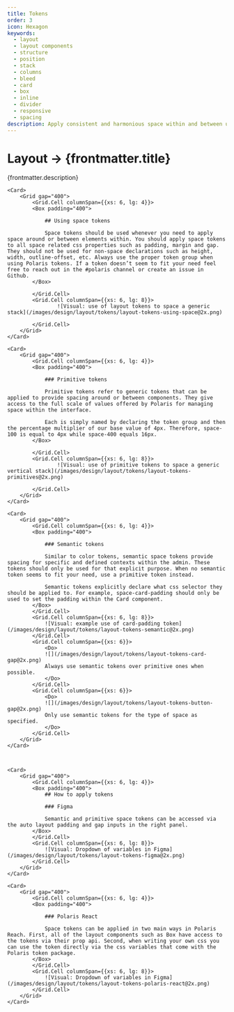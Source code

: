 ```yaml
---
title: Tokens
order: 3
icon: Hexagon
keywords:
  - layout
  - layout components
  - structure
  - position
  - stack
  - columns
  - bleed
  - card
  - box
  - inline
  - divider
  - responsive
  - spacing
description: Apply consistent and harmonious space within and between ui elements.
---
```


# Layout &rarr; {frontmatter.title}

<Lede>{frontmatter.description}</Lede>

<Subnav />

<Stack gap="800">

    <Card>
        <Grid gap="400">
            <Grid.Cell columnSpan={{xs: 6, lg: 4}}>
            <Box padding="400">

                ## Using space tokens

                Space tokens should be used whenever you need to apply space around or between elements within. You should apply space tokens to all space related css properties such as padding, margin and gap. They should not be used for non-space declarations such as height, width, outline-offset, etc. Always use the proper token group when using Polaris tokens. If a token doesn’t seem to fit your need feel free to reach out in the #polaris channel or create an issue in Github.
            </Box>

            </Grid.Cell>
            <Grid.Cell columnSpan={{xs: 6, lg: 8}}>
                    ![Visual: use of layout tokens to space a generic stack](/images/design/layout/tokens/layout-tokens-using-space@2x.png)

            </Grid.Cell>
        </Grid>
    </Card>

    <Card>
        <Grid gap="400">
            <Grid.Cell columnSpan={{xs: 6, lg: 4}}>
            <Box padding="400">

                ### Primitive tokens

                Primitive tokens refer to generic tokens that can be applied to provide spacing around or between components. They give access to the full scale of values offered by Polaris for managing space within the interface.

                Each is simply named by declaring the token group and then the percentage multiplier of our base value of 4px. Therefore, space-100 is equal to 4px while space-400 equals 16px.
            </Box>

            </Grid.Cell>
            <Grid.Cell columnSpan={{xs: 6, lg: 8}}>
                    ![Visual: use of primitive tokens to space a generic vertical stack](/images/design/layout/tokens/layout-tokens-primitives@2x.png)

            </Grid.Cell>
        </Grid>
    </Card>

    <Card>
        <Grid gap="400">
            <Grid.Cell columnSpan={{xs: 6, lg: 4}}>
            <Box padding="400">

                ### Semantic tokens

                Similar to color tokens, semantic space tokens provide spacing for specific and defined contexts within the admin. These tokens should only be used for that explicit purpose. When no semantic token seems to fit your need, use a primitive token instead.

                Semantic tokens explicitly declare what css selector they should be applied to. For example, space-card-padding should only be used to set the padding within the Card component.
            </Box>
            </Grid.Cell>
            <Grid.Cell columnSpan={{xs: 6, lg: 8}}>
                ![Visual: example use of card-padding token](/images/design/layout/tokens/layout-tokens-semantic@2x.png)
            </Grid.Cell>
            <Grid.Cell columnSpan={{xs: 6}}>
                <Do>
                ![](/images/design/layout/tokens/layout-tokens-card-gap@2x.png)
                Always use semantic tokens over primitive ones when possible.
                </Do>
            </Grid.Cell>
            <Grid.Cell columnSpan={{xs: 6}}>
                <Do>
                ![](/images/design/layout/tokens/layout-tokens-button-gap@2x.png)
                Only use semantic tokens for the type of space as specified.
                </Do>
            </Grid.Cell>
        </Grid>
    </Card>



    <Card>
        <Grid gap="400">
            <Grid.Cell columnSpan={{xs: 6, lg: 4}}>
            <Box padding="400">
                ## How to apply tokens

                ### Figma

                Semantic and primitive space tokens can be accessed via the auto layout padding and gap inputs in the right panel.
            </Box>
            </Grid.Cell>
            <Grid.Cell columnSpan={{xs: 6, lg: 8}}>
                ![Visual: Dropdown of variables in Figma](/images/design/layout/tokens/layout-tokens-figma@2x.png)
            </Grid.Cell>
        </Grid>
    </Card>

    <Card>
        <Grid gap="400">
            <Grid.Cell columnSpan={{xs: 6, lg: 4}}>
            <Box padding="400">

                ### Polaris React

                Space tokens can be applied in two main ways in Polaris Reach. First, all of the layout components such as Box have access to the tokens via their prop api. Second, when writing your own css you can use the token directly via the css variables that come with the Polaris token package.
            </Box>
            </Grid.Cell>
            <Grid.Cell columnSpan={{xs: 6, lg: 8}}>
                ![Visual: Dropdown of variables in Figma](/images/design/layout/tokens/layout-tokens-polaris-react@2x.png)
            </Grid.Cell>
        </Grid>
    </Card>

</Stack>

